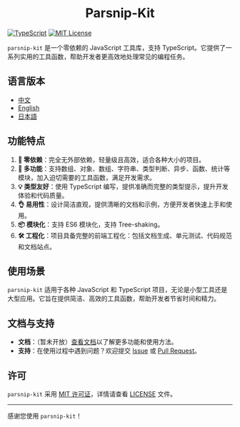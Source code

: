 # <center> Parsnip-Kit

[![TypeScript](https://img.shields.io/badge/TypeScript-v5.7.2-blue)](https://www.typescriptlang.org/) [![MIT License](https://img.shields.io/badge/license-MIT-green)](LICENSE)

`parsnip-kit` 是一个零依赖的 JavaScript 工具库，支持 TypeScript。它提供了一系列实用的工具函数，帮助开发者更高效地处理常见的编程任务。

## 语言版本
- [中文](README.zh.md)
- [English](README.md)
- [日本語](README.jp.md)

## 功能特点
1. **🧳 零依赖**：完全无外部依赖，轻量级且高效，适合各种大小的项目。
2. **🔩 多功能**：支持数组、对象、数组、字符串、类型判断、异步、函数、统计等模块，加入迫切需要的工具函数，满足开发需求。
3. **💡 类型友好**：使用 TypeScript 编写，提供准确而完整的类型提示，提升开发体验和代码质量。
4. **👌 易用性**：设计简洁直观，提供清晰的文档和示例，方便开发者快速上手和使用。
5. **📦 模块化**：支持 ES6 模块化，支持 Tree-shaking。
6. **🛠️ 工程化**：项目具备完整的前端工程化：包括文档生成、单元测试、代码规范和文档站点。

## 使用场景
`parsnip-kit` 适用于各种 JavaScript 和 TypeScript 项目，无论是小型工具还是大型应用。它旨在提供简洁、高效的工具函数，帮助开发者节省时间和精力。

## 文档与支持
- **文档**：（暂未开放）[查看文档](https://example.com/docs)以了解更多功能和使用方法。
- **支持**：在使用过程中遇到问题？欢迎提交 [Issue](https://github.com/LittleRangiferTarandus/parsnip-kit/issues) 或 [Pull Request](https://github.com/LittleRangiferTarandus/parsnip-kit/pulls)。

## 许可
`parsnip-kit` 采用 [MIT 许可证](LICENSE)，详情请查看 [LICENSE](LICENSE) 文件。

---

感谢您使用 `parsnip-kit`！